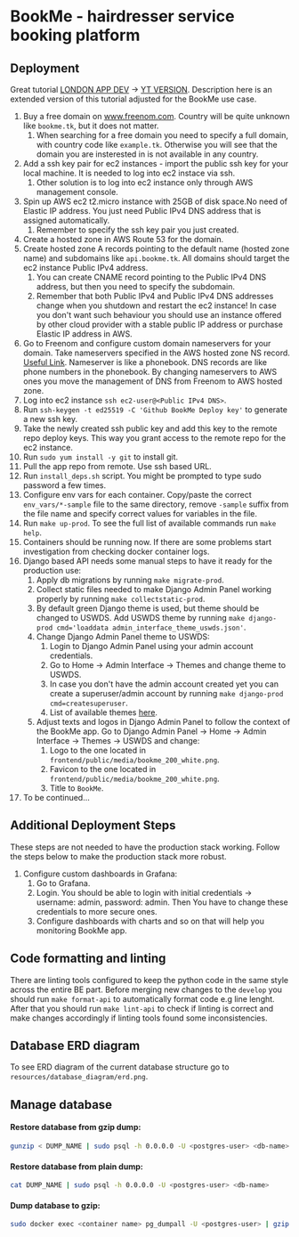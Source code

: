 # **BookMe - hairdresser service booking platform**

## Deployment

Great tutorial [LONDON APP DEV](https://londonappdeveloper.com/django-docker-deployment-with-https-using-letsencrypt/) -> [YT VERSION](https://www.youtube.com/watch?v=3_ZJWlf25bY). Description here is an extended version of this tutorial adjusted for the BookMe use case.

1. Buy a free domain on www.freenom.com. Country will be quite unknown like `bookme.tk`, but it does not matter.
   1. When searching for a free domain you need to specify a full domain, with country code like `example.tk`. Otherwise you will see that the domain you are insterested in is not available in any country.
2. Add a ssh key pair for ec2 instances - import the public ssh key for your local machine. It is needed to log into ec2 instace via ssh.
   1. Other solution is to log into ec2 instance only through AWS management console.
3. Spin up AWS ec2 t2.micro instance with 25GB of disk space.No need of Elastic IP address. You just need Public IPv4 DNS address that is assigned automatically.
   1. Remember to specify the ssh key pair you just created.
4. Create a hosted zone in AWS Route 53 for the domain.
5. Create hosted zone A records pointing to the default name (hosted zone name) and subdomains like `api.bookme.tk`. All domains should target the ec2 instance Public IPv4 address.
   1. You can create CNAME record pointing to the Public IPv4 DNS address, but then you need to specify the subdomain.
   2. Remember that both Public IPv4 and Public IPv4 DNS addresses change when you shutdown and restart the ec2 instance! In case you don't want such behaviour you should use an instance offered by other cloud provider with a stable public IP address or purchase Elastic IP address in AWS.
6. Go to Freenom and configure custom domain nameservers for your domain. Take nameservers specified in the AWS hosted zone NS record. [Useful Link](https://medium.com/@kcabading/getting-a-free-domain-for-your-ec2-instance-3ac2955b0a2f). Nameserver is like a phonebook. DNS records are like phone numbers in the phonebook. By changing nameservers to AWS ones you move the management of DNS from Freenom to AWS hosted zone.
7. Log into ec2 instance `ssh ec2-user@<Public IPv4 DNS>`.
8. Run `ssh-keygen -t ed25519 -C 'Github BookMe Deploy key'` to generate a new ssh key.
9. Take the newly created ssh public key and add this key to the remote repo deploy keys. This way you grant access to the remote repo for the ec2 instance.
10. Run `sudo yum install -y git` to install git.
11. Pull the app repo from remote. Use ssh based URL.
12. Run `install_deps.sh` script. You might be prompted to type sudo password a few times.
13. Configure env vars for each container. Copy/paste the correct `env_vars/*-sample` file to the same directory, remove `-sample` suffix from the file name and specify correct values for variables in the file.
14. Run `make up-prod`. To see the full list of available commands run `make help`.
15. Containers should be running now. If there are some problems start investigation from checking docker container logs.
16. Django based API needs some manual steps to have it ready for the production use:
    1. Apply db migrations by running `make migrate-prod`.
    2. Collect static files needed to make Django Admin Panel working properly by running `make collectstatic-prod`.
    3. By default green Django theme is used, but theme should be changed to USWDS. Add USWDS theme by running `make django-prod cmd='loaddata admin_interface_theme_uswds.json'`.
    4. Change Django Admin Panel theme to USWDS:
       1. Login to Django Admin Panel using your admin account credentials.
       2. Go to Home -> Admin Interface -> Themes and change theme to USWDS.
       3. In case you don't have the admin account created yet you can create a superuser/admin account by running `make django-prod cmd=createsuperuser`.
       4. List of available themes [here](https://github.com/fabiocaccamo/django-admin-interface#optional-themes).
    5. Adjust texts and logos in Django Admin Panel to follow the context of the BookMe app. Go to Django Admin Panel -> Home -> Admin Interface -> Themes -> USWDS and change:
       1. Logo to the one located in `frontend/public/media/bookme_200_white.png`.
       2. Favicon to the one located in `frontend/public/media/bookme_200_white.png`.
       3. Title to `BookMe`.
17. To be continued...

## Additional Deployment Steps

These steps are not needed to have the production stack working. Follow the steps below to make the production stack more robust.

1. Configure custom dashboards in Grafana:
   1. Go to Grafana.
   2. Login. You should be able to login with initial credentials -> username: admin, password: admin. Then You have to change these credentials to more secure ones.
   3. Configure dashboards with charts and so on that will help you monitoring BookMe app.

## Code formatting and linting

There are linting tools configured to keep the python code in the same style across the entire BE part. Before merging new changes to the `develop` you should run `make format-api` to automatically format code e.g line lenght. After that you should run `make lint-api` to check if linting is correct and make changes accordingly if linting tools found some inconsistencies.

## Database ERD diagram

To see ERD diagram of the current database structure go to `resources/database_diagram/erd.png`.

## Manage database

#### Restore database from gzip dump:

```bash
gunzip < DUMP_NAME | sudo psql -h 0.0.0.0 -U <postgres-user> <db-name>
```

#### Restore database from plain dump:

```bash
cat DUMP_NAME | sudo psql -h 0.0.0.0 -U <postgres-user> <db-name>
```

#### Dump database to gzip:
```bash
sudo docker exec <container name> pg_dumpall -U <postgres-user> | gzip > <file name>.sql.gzip
```
